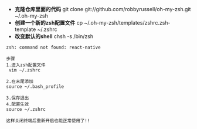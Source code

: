 - **克隆仓库里面的代码**
  git clone git://github.com/robbyrussell/oh-my-zsh.git ~/.oh-my-zsh
- **创建一个新的zsh配置文件**
  cp ~/.oh-my-zsh/templates/zshrc.zsh-template ~/.zshrc
- **改变默认的shell**
  chsh -s /bin/zsh



```
zsh: command not found: react-native

步骤
1.进入zsh配置文件
 vim ~/.zshrc
 
2.在末尾添加
source ~/.bash_profile

3.保存退出
4.配置生效
source ~/.zshrc  

这样关闭终端后重新开启也能正常使用了!!
```

